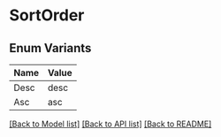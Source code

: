 # SortOrder

## Enum Variants

| Name | Value |
|---- | -----|
| Desc | desc |
| Asc | asc |


[[Back to Model list]](../README.md#documentation-for-models) [[Back to API list]](../README.md#documentation-for-api-endpoints) [[Back to README]](../README.md)


